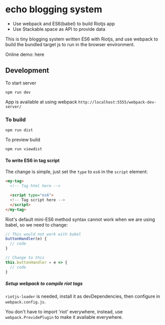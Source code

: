 # echo blogging system

- Use webpack and ES6(babel) to build Riotjs app
- Use Stackable.space as API to provide data

This is tiny blogging system written ES6 with Riotjs, and use webpack to build the bundled target js to run in the browser environment.

Online demo: here

## Development

To start server
```
npm run dev
```

App is available at using webpack `http://localhost:5555/webpack-dev-server/`

### To build

```
npm run dist
```

To preview build

```
npm run viewdist
```

#### To write ES6 in tag script

The change is simple, just set the `type` to `es6` in the `script` element:

```html
<my-tag>
  <!-- Tag html here -->

  <script type="es6">
  <!-- Tag script here -->
  </script>
</my-tag>
```

Riot's default mini-ES6 method syntax cannot work when we are using babel, so we need to change:

```js
// This would not work with babel
buttonHandler(e) {
  // code
}

// Change to this
this.buttonHandler = e => {
  // code
}
```

##### Setup webpack to compile riot tags

`riotjs-loader` is needed, install it as devDependencies, then configure in `webpack.config.js`.

You don't have to import 'riot' everywhere, instead, use `webpack.ProvidePlugin` to make it available everywhere.

